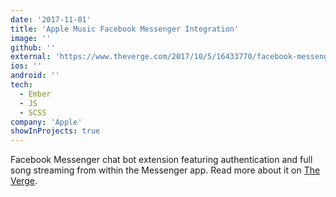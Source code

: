 ```yaml
---
date: '2017-11-01'
title: 'Apple Music Facebook Messenger Integration'
image: ''
github: ''
external: 'https://www.theverge.com/2017/10/5/16433770/facebook-messenger-apple-music-bot-song-streaming'
ios: ''
android: ''
tech:
  - Ember
  - JS
  - SCSS
company: 'Apple'
showInProjects: true
---
```


Facebook Messenger chat bot extension featuring authentication and full song streaming from within the Messenger app. Read more about it on [The Verge](https://www.theverge.com/2017/10/5/16433770/facebook-messenger-apple-music-bot-song-streaming).
